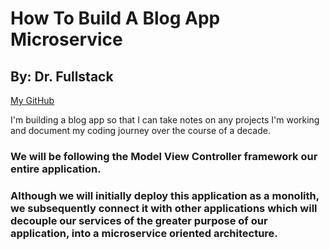 # How To Build A Blog App Microservice
## By: Dr. Fullstack
[My GitHub](https://github.com/drfullstack/crm)

I'm building a blog app so that I can take notes on any projects I'm working and document my coding journey over the course of a decade. 

### We will be following the Model View Controller framework our entire application.

### Although we will initially deploy this application as a monolith, we subsequently connect it with other applications which will decouple our services of the greater purpose of our application, into a microservice oriented architecture. 

